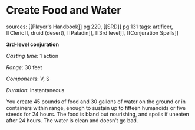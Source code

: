 # Create Food and Water
sources: [[Player's Handbook]] pg 229, [[SRD]] pg 131
tags: artificer, [[Cleric]], druid (desert), [[Paladin]], [[3rd level]], [[Conjuration Spells]]

**3rd-level conjuration**

*Casting time*: 1 action

*Range*: 30 feet

*Components*: V, S

*Duration*: Instantaneous

You create 45 pounds of food and 30 gallons of water on the ground or in containers within range, enough to sustain up to fifteen humanoids or five steeds for 24 hours. The food is bland but nourishing, and spoils if uneaten after 24 hours. The water is clean and doesn’t go bad.

